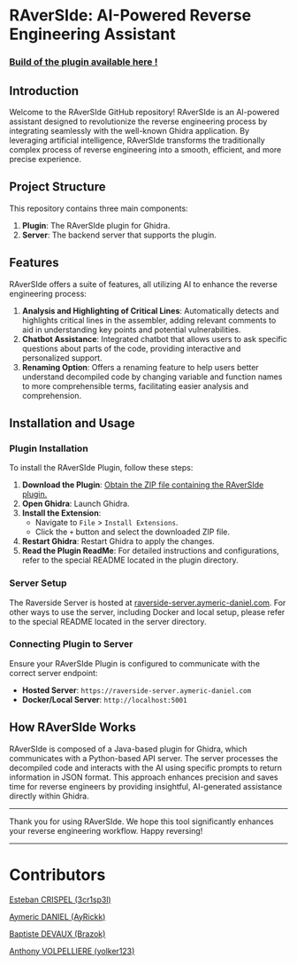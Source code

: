 # RAverSIde: AI-Powered Reverse Engineering Assistant


### [Build of the plugin available here !](https://github.com/EstebanbanC/rAversIde/releases/tag/v1.0)

## Introduction

Welcome to the RAverSIde GitHub repository! RAverSIde is an AI-powered assistant designed to revolutionize the reverse engineering process by integrating seamlessly with the well-known Ghidra application. By leveraging artificial intelligence, RAverSIde transforms the traditionally complex process of reverse engineering into a smooth, efficient, and more precise experience.

## Project Structure

This repository contains three main components:

1. **Plugin**: The RAverSIde plugin for Ghidra.
2. **Server**: The backend server that supports the plugin.

## Features

RAverSIde offers a suite of features, all utilizing AI to enhance the reverse engineering process:

1. **Analysis and Highlighting of Critical Lines**: Automatically detects and highlights critical lines in the assembler, adding relevant comments to aid in understanding key points and potential vulnerabilities.
2. **Chatbot Assistance**: Integrated chatbot that allows users to ask specific questions about parts of the code, providing interactive and personalized support.
3. **Renaming Option**: Offers a renaming feature to help users better understand decompiled code by changing variable and function names to more comprehensible terms, facilitating easier analysis and comprehension.

## Installation and Usage

### Plugin Installation

To install the RAverSIde Plugin, follow these steps:

1. **Download the Plugin**: [Obtain the ZIP file containing the RAverSIde plugin.](https://github.com/EstebanbanC/rAversIde/releases/tag/v1.0)
2. **Open Ghidra**: Launch Ghidra.
3. **Install the Extension**:
    - Navigate to `File` > `Install Extensions`.
    - Click the `+` button and select the downloaded ZIP file.
4. **Restart Ghidra**: Restart Ghidra to apply the changes.
5. **Read the Plugin ReadMe**: For detailed instructions and configurations, refer to the special README located in the plugin directory.

### Server Setup

The Raverside Server is hosted at [raverside-server.aymeric-daniel.com](https://raverside-server.aymeric-daniel.com/). For other ways to use the server, including Docker and local setup, please refer to the special README located in the server directory.

### Connecting Plugin to Server

Ensure your RAverSIde Plugin is configured to communicate with the correct server endpoint:

- **Hosted Server**: `https://raverside-server.aymeric-daniel.com`
- **Docker/Local Server**: `http://localhost:5001`


## How RAverSIde Works

RAverSIde is composed of a Java-based plugin for Ghidra, which communicates with a Python-based API server. The server processes the decompiled code and interacts with the AI using specific prompts to return information in JSON format. This approach enhances precision and saves time for reverse engineers by providing insightful, AI-generated assistance directly within Ghidra.

---

Thank you for using RAverSIde. We hope this tool significantly enhances your reverse engineering workflow. Happy reversing!

--- 

# Contributors
[Esteban CRISPEL (3cr1sp3l)](https://github.com/3cr1sp3l)

[Aymeric DANIEL (AyRickk)](https://github.com/AyRickk)

[Baptiste DEVAUX (Brazok)](https://github.com/Brazok)

[Anthony VOLPELLIERE (yolker123)](https://github.com/yolker123)
